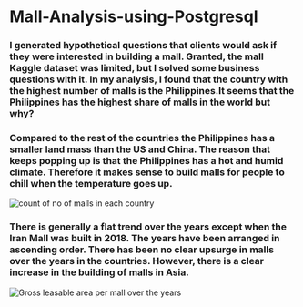# Mall-Analysis-using-Postgresql
### I generated hypothetical questions that clients would ask if they were interested in building a mall. Granted, the mall Kaggle dataset was limited, but I solved  some business questions with it. In my analysis, I found that the country with the highest number of malls is the Philippines.It seems that the Philippines has the highest share of malls in the world but why?

### Compared to the rest of the countries the Philippines has a smaller land mass than the US and China. The reason that keeps popping up is that the Philippines has a hot and humid climate. Therefore it makes sense to build malls for people to chill when the temperature goes up.

![count of no of malls in each country](https://github.com/JORDANGAMBA99/Mall-Analysis-using-Postgresql/assets/112898413/2d856d46-19cb-40c8-8ab9-9a10ae1f7089)

### There is generally a flat trend over the years except when the Iran Mall was built in 2018. The years have been arranged in ascending order. There has been no clear upsurge in malls over the years in the countries. However, there is a clear increase in the building of malls in Asia.


![Gross leasable area per mall over the years](https://github.com/JORDANGAMBA99/Mall-Analysis-using-Postgresql/assets/112898413/6d40e95e-6e2a-420c-967a-ca88498dea02)

